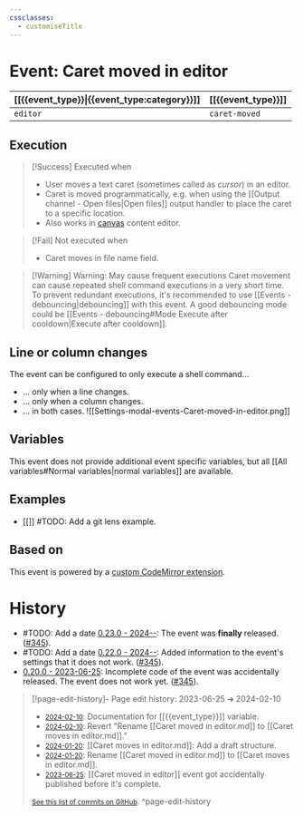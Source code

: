 ```yaml
---
cssclasses:
  - customiseTitle
---
```

# Event: Caret moved in editor
| [[{{event_type}}\|{{event_type:category}}]] | [[{{event_type}}]] |
| ---- | --- |
| `editor` | `caret-moved` |
## Execution
> [!Success] Executed when
> - User moves a text caret (sometimes called as _cursor_) in an editor.
> - Caret is moved programmatically, e.g. when using the [[Output channel - Open files|Open files]] output handler to place the caret to a specific location.
> - Also works in [canvas](https://obsidian.md/canvas) content editor.

> [!Fail] Not executed when
> - Caret moves in file name field.

> [!Warning] Warning: May cause frequent executions
> Caret movement can cause repeated shell command executions in a very short time. To prevent redundant executions, it's recommended to use [[Events - debouncing|debouncing]] with this event. A good debouncing mode could be [[Events - debouncing#Mode Execute after cooldown|Execute after cooldown]].

## Line or column changes

The event can be configured to only execute a shell command...
 - ... only when a line changes.
 - ... only when a column changes.
 - ... in both cases.
![[Settings-modal-events-Caret-moved-in-editor.png]]

## Variables

This event does not provide additional event specific variables, but all [[All variables#Normal variables|normal variables]] are available.

## Examples
- [[]] #TODO: Add a git lens example.

## Based on
This event is powered by a [custom CodeMirror extension](https://github.com/Taitava/obsidian-shellcommands/blob/96e7656a48dc5ca3bcaad7cfca052c39b4ac7252/src/events/SC_Event_CaretMoved.ts#L37-L69).

# History
- #TODO: Add a date [0.23.0 - 2024--](https://github.com/Taitava/obsidian-shellcommands/blob/main/CHANGELOG.md#00---2022--): The event was **finally** released. ([#345](https://github.com/Taitava/obsidian-shellcommands/issues/345)).
- #TODO: Add a date [0.22.0 - 2024--](https://github.com/Taitava/obsidian-shellcommands/blob/main/CHANGELOG.md#00---2024--): Added information to the event's settings that it does not work. ([#345](https://github.com/Taitava/obsidian-shellcommands/issues/345)).
- [0.20.0 - 2023-06-25](https://github.com/Taitava/obsidian-shellcommands/blob/main/CHANGELOG.md#0200---2023-06-25): Incomplete code of the event was accidentally released. The event does not work yet. ([#345](https://github.com/Taitava/obsidian-shellcommands/issues/345)).

> [!page-edit-history]- Page edit history: 2023-06-25 &#10132; 2024-02-10
> - [<small>2024-02-10</small>](https://github.com/Taitava/obsidian-shellcommands-documentation/commit/0ef4d4c717223599d69d32a92845bef694925026): Documentation for [[{{event_type}}]] variable.
> - [<small>2024-02-10</small>](https://github.com/Taitava/obsidian-shellcommands-documentation/commit/15ca166abf48b17bdb6a8a3f4d4cd6142cb8d9e3): Revert "Rename [[Caret moved in editor.md]] to [[Caret moves in editor.md]]."
> - [<small>2024-01-20</small>](https://github.com/Taitava/obsidian-shellcommands-documentation/commit/26d8f10feea73020c6108d632b8581e2f9e40c4e): [[Caret moves in editor.md]]: Add a draft structure.
> - [<small>2024-01-20</small>](https://github.com/Taitava/obsidian-shellcommands-documentation/commit/1399ca5f52956bd6ba2b3202720d6422f270c088): Rename [[Caret moved in editor.md]] to [[Caret moves in editor.md]].
> - [<small>2023-06-25</small>](https://github.com/Taitava/obsidian-shellcommands-documentation/commit/df52c62a0ea458e8f4c29614f5af7baca7573255): [[Caret moved in editor]] event got accidentally published before it's complete.
> 
> [<small>See this list of commits on GitHub</small>](https://github.com/Taitava/obsidian-shellcommands-documentation/commits/main/Events/Caret%20moved%20in%20editor.md).
> ^page-edit-history